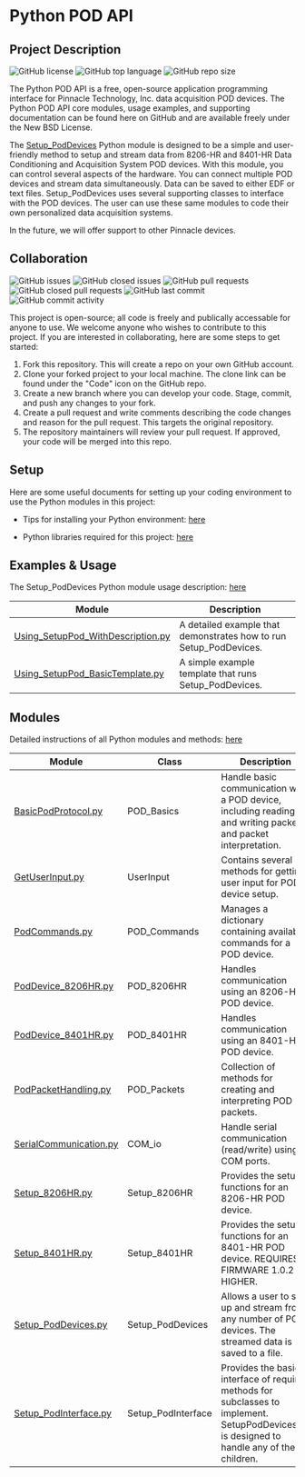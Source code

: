 # Python POD API

## Project Description 

![GitHub license](https://img.shields.io/github/license/Pinnacle-Technology-Inc/Python-POD-API)
![GitHub top language](https://img.shields.io/github/languages/top/Pinnacle-Technology-Inc/Python-POD-API)
![GitHub repo size](https://img.shields.io/github/repo-size/Pinnacle-Technology-Inc/Python-POD-API)

The Python POD API is a free, open-source application programming interface for Pinnacle Technology, Inc. data acquisition POD devices. The Python POD API core modules, usage examples, and supporting documentation can be found here on GitHub and are available freely under the New BSD License. 

The [Setup_PodDevices](https://github.com/Pinnacle-Technology-Inc/Python-POD-API/blob/integration/Documents/Setup_PodDevices-Usage.pdf) Python module is designed to be a simple and user-friendly method to setup and stream data from 8206-HR and 8401-HR Data Conditioning and Acquisition System POD devices. With this module, you can control several aspects of the hardware. You can connect multiple POD devices and stream data simultaneously. Data can be saved to either EDF or text files. Setup_PodDevices uses several supporting classes to interface with the POD devices. The user can use these same modules to code their own personalized data acquisition systems. 

In the future, we will offer support to other Pinnacle devices. 

## Collaboration 

![GitHub issues](https://img.shields.io/github/issues-raw/Pinnacle-Technology-Inc/Python-POD-API)
![GitHub closed issues](https://img.shields.io/github/issues-closed-raw/Pinnacle-Technology-Inc/Python-POD-API)
![GitHub pull requests](https://img.shields.io/github/issues-pr-raw/Pinnacle-Technology-Inc/Python-POD-API)
![GitHub closed pull requests](https://img.shields.io/github/issues-pr-closed-raw/Pinnacle-Technology-Inc/Python-POD-API)
![GitHub last commit](https://img.shields.io/github/last-commit/Pinnacle-Technology-Inc/Python-POD-API)
![GitHub commit activity](https://img.shields.io/github/commit-activity/m/Pinnacle-Technology-Inc/Python-POD-API)

This project is open-source; all code is freely and publically accessable for anyone to use. We welcome anyone who wishes to contribute to this project. If you are interested in collaborating, here are some steps to get started: 

1. Fork this repository. This will create a repo on your own GitHub account.
2. Clone your forked project to your local machine. The clone link can be found under the "Code" icon on the GitHub repo.
3. Create a new branch where you can develop your code. Stage, commit, and push any changes to your fork.
4. Create a pull request and write comments describing the code changes and reason for the pull request. This targets the original repository.
5. The repository maintainers will review your pull request. If approved, your code will be merged into this repo. 

## Setup

Here are some useful documents for setting up your coding environment to use the Python modules in this project:

* Tips for installing your Python environment: [here](https://github.com/Pinnacle-Technology-Inc/Python-POD-API/blob/integration/Documents/PythonEnviornmentTips.txt)

* Python libraries required for this project: [here](https://github.com/Pinnacle-Technology-Inc/Python-POD-API/blob/integration/Documents/PyEnvRequirements.txt)

## Examples & Usage 

The Setup_PodDevices Python module usage description: [here](https://github.com/Pinnacle-Technology-Inc/Python-POD-API/blob/integration/Documents/Setup_PodDevices-Usage.pdf)

| Module                             | Description                                                   |
|------------------------------------|---------------------------------------------------------------|
| [Using_SetupPod_WithDescription.py](https://github.com/Pinnacle-Technology-Inc/Python-POD-API/blob/integration/Code/Examples/Using_SetupPod_WithDescription.py)               | A detailed example that demonstrates how to run Setup_PodDevices. |
| [Using_SetupPod_BasicTemplate.py](https://github.com/Pinnacle-Technology-Inc/Python-POD-API/blob/integration/Code/Examples/Using_SetupPod_BasicTemplate.py) | A simple example template that runs Setup_PodDevices.             |


## Modules 

Detailed instructions of all Python modules and methods: [here](https://github.com/Pinnacle-Technology-Inc/Python-POD-API/blob/integration/Documents/CodeDocumentation.pdf)

| Module                 | Class        | Description                                                                                                     |
|------------------------|--------------|-----------------------------------------------------------------------------------------------------------------|
| [BasicPodProtocol.py](https://github.com/Pinnacle-Technology-Inc/Python-POD-API/blob/integration/Code/Modules/BasicPodProtocol.py)    | POD_Basics   | Handle basic communication with a POD device, including reading and writing packets and packet interpretation.  |
| [GetUserInput.py](https://github.com/Pinnacle-Technology-Inc/Python-POD-API/blob/integration/Code/Modules/GetUserInput.py) | UserInput | Contains several methods for getting user input for POD device setup. |
| [PodCommands.py](https://github.com/Pinnacle-Technology-Inc/Python-POD-API/blob/integration/Code/Modules/PodCommands.py)         | POD_Commands | Manages a dictionary containing available commands for a POD device. |
| [PodDevice_8206HR.py](https://github.com/Pinnacle-Technology-Inc/Python-POD-API/blob/integration/Code/Modules/PodDevice_8206HR.py)    | POD_8206HR   | Handles communication using an 8206-HR POD device. |
| [PodDevice_8401HR.py](https://github.com/Pinnacle-Technology-Inc/Python-POD-API/blob/integration/Code/Modules/PodDevice_8401HR.py) | POD_8401HR | Handles communication using an 8401-HR POD device. |
| [PodPacketHandling.py](https://github.com/Pinnacle-Technology-Inc/Python-POD-API/blob/integration/Code/Modules/PodPacketHandling.py)   | POD_Packets  | Collection of methods for creating and interpreting POD packets. |
| [SerialCommunication.py](https://github.com/Pinnacle-Technology-Inc/Python-POD-API/blob/integration/Code/Modules/SerialCommunication.py) | COM_io       | Handle serial communication (read/write) using COM ports. |
| [Setup_8206HR.py](https://github.com/Pinnacle-Technology-Inc/Python-POD-API/blob/integration/Code/Modules/Setup_8206HR.py) | Setup_8206HR | Provides the setup functions for an 8206-HR POD device. |
| [Setup_8401HR.py](https://github.com/Pinnacle-Technology-Inc/Python-POD-API/blob/integration/Code/Modules/Setup_8401HR.py) | Setup_8401HR | Provides the setup functions for an 8401-HR POD device. REQUIRES FIRMWARE 1.0.2 OR HIGHER. | 
| [Setup_PodDevices.py](https://github.com/Pinnacle-Technology-Inc/Python-POD-API/blob/integration/Code/Modules/Setup_PodDevices.py) | Setup_PodDevices | Allows a user to set up and stream from any number of POD devices. The streamed data is saved to a file. |
| [Setup_PodInterface.py](https://github.com/Pinnacle-Technology-Inc/Python-POD-API/blob/integration/Code/Modules/Setup_PodInterface.py) | Setup_PodInterface | Provides the basic interface of required methods for subclasses to implement. SetupPodDevices.py is designed to handle any of these children. |
